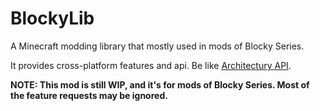 # BlockyLib

A Minecraft modding library that mostly used in mods of Blocky Series.

It provides cross-platform features and api. Be like [Architectury API](https://github.com/architectury/architectury-api/).

**NOTE: This mod is still WIP, and it's for mods of Blocky Series. Most of the feature requests may be ignored.**
